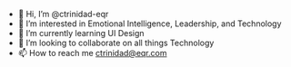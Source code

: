 - 👋 Hi, I’m @ctrinidad-eqr
- 👀 I’m interested in Emotional Intelligence, Leadership, and Technology
- 🌱 I’m currently learning UI Design
- 💞️ I’m looking to collaborate on all things Technology
- 📫 How to reach me ctrinidad@eqr.com

<!---
ctrinidad-eqr/ctrinidad-eqr is a ✨ special ✨ repository because its `README.md` (this file) appears on your GitHub profile.
You can click the Preview link to take a look at your changes.
--->
